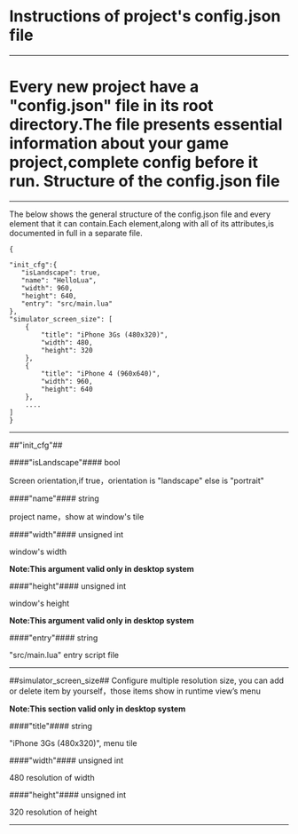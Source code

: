 Instructions of project's config.json file
===
---
Every new project have a "config.json" file in its root directory.The file presents essential information about your game project,complete config before it run.
Structure of the config.json file
===
---
The below shows the general structure of the config.json file and every element that it can contain.Each element,along with all of its attributes,is documented in full in a separate file.

	{
	
    "init_cfg":{
       "isLandscape": true,
       "name": "HelloLua",
       "width": 960,
       "height": 640,
       "entry": "src/main.lua"
    },
    "simulator_screen_size": [
        {
            "title": "iPhone 3Gs (480x320)",
            "width": 480,
            "height": 320
        },
        {
            "title": "iPhone 4 (960x640)",
            "width": 960,
            "height": 640
        },
        ....
    ]
	}
---	
##"init_cfg"##

####"isLandscape"####
bool

Screen orientation,if true，orientation is "landscape" else is "portrait"

####"name"####
string

project name，show at window's tile

####"width"####
unsigned int

window's width

**Note:This argument valid only in desktop system**

####"height"####
unsigned int

window's height

**Note:This argument valid only in desktop system**

####"entry"####
string

"src/main.lua" entry script file

---
##simulator_screen_size##
Configure multiple resolution size, you can add or delete item by yourself，those items show in runtime view’s menu

**Note:This section valid only in desktop system**

####"title"####
string

"iPhone 3Gs (480x320)", menu tile

####"width"####
unsigned int

480  resolution of width

####"height"####
unsigned int

320 resolution of height


---